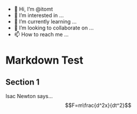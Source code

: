 - 👋 Hi, I’m @itomt
- 👀 I’m interested in ...
- 🌱 I’m currently learning ...
- 💞️ I’m looking to collaborate on ...
- 📫 How to reach me ...

# Markdown Test
## Section 1
Isac Newton says...\
$$F=m\frac{d^2x}{dt^2}$$

<!---
itomt/itomt is a ✨ special ✨ repository because its `README.md` (this file) appears on your GitHub profile.
You can click the Preview link to take a look at your changes.
--->
